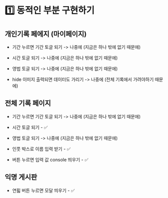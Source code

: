 # 1️⃣ 동적인 부분 구현하기

## 개인기록 페에지 (마이페이지)

* 기간 누르면 기간 토글 되기 -> 나중에 (지금은 하나 밖에 없기 때문에)

* 시간 토글 되기 -> 나중에 (지금은 하나 밖에 없기 때문에)

* 영법 토글 되기 -> 나중에 (지금은 하나 밖에 없기 때문에)

* hide 이미지 출력되면 데이터도 가리기 -> 나중에 (전체 기록에서 가려야하기 때문에)


## 전체 기록 페이지

* 기간 누르면 기간 토글 되기 -> 나중에 (지금은 하나 밖에 없기 때문에)

* 시간 토글 되기 - ✅

* 영법 토글 되기 -> 나중에 (지금은 하나 밖에 없기 때문에)

* 인풋 박스로 이름 입력 받기 - ✅

* 버튼 누르면 입력 값 console 띄우기 - ✅


## 익명 게시판

* 연핇 버튼 누르면 모달 띄우기 - ✅

